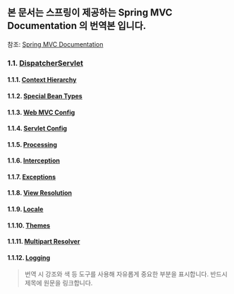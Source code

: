 ## 본 문서는 스프링이 제공하는 Spring MVC Documentation 의 번역본 입니다.

참조: [Spring MVC Documentation](https://docs.spring.io/spring/docs/current/spring-framework-reference/web.html#mvc-servlet)

### 1.1. [DispatcherServlet](DispatcherServlet/1.1%20DispatcherServlet.md)

#### 1.1.1. [Context Hierarchy](DispatcherServlet/1.1.1.%20Context%20Hierarchy)
#### 1.1.2. [Special Bean Types](DispatcherServlet/1.1.2.%20Special%20Bean%20Types)
#### 1.1.3. [Web MVC Config](DispatcherServlet/1.1.3.%20Web%20MVC%20Config)
#### 1.1.4. [Servlet Config](DispatcherServlet/1.1.4.%20Servlet%20Config)
#### 1.1.5. [Processing](DispatcherServlet/1.1.5.%20Processing)
#### 1.1.6. [Interception](DispatcherServlet/1.1.6.%20Interception)
#### 1.1.7. [Exceptions](DispatcherServlet/1.1.7.%20Exceptions)
#### 1.1.8. [View Resolution](DispatcherServlet/1.1.8.%20View%20Resolution)
#### 1.1.9. [Locale](DispatcherServlet/1.1.9.%20Locale)
#### 1.1.10. [Themes](DispatcherServlet/1.1.10.%20Themes)
#### 1.1.11. [Multipart Resolver](DispatcherServlet/1.1.11.%20Multipart%20Resolver)
#### 1.1.12. [Logging](DispatcherServlet/1.1.12.%20Logging)


> 번역 시 강조와 색 등 도구를 사용해 자유롭게 중요한 부분을 표시합니다.
> 반드시 제목에 원문을 링크합니다.  